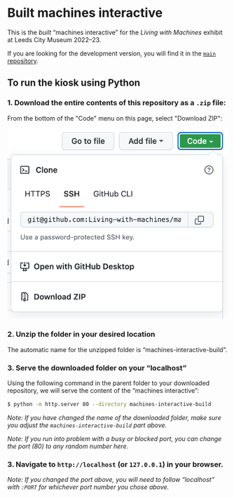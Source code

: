Built machines interactive
===============

This is the _built_ “machines interactive” for the _Living with Machines_ exhibit at Leeds City Museum 2022–23.

If you are looking for the development version, you will find it in the [`main` repository](https://github.com/Living-with-machines/machines-interactive/tree/main).

To run the kiosk using Python
---------------

### 1. Download the entire contents of this repository as a `.zip` file:

From the bottom of the "Code" menu on this page, select "Download ZIP":

![](.meta/download-zip.png)

### 2. Unzip the folder in your desired location

The automatic name for the unzipped folder is “machines-interactive-build”.

### 3. Serve the downloaded folder on your “localhost”

Using the following command in the parent folder to your downloaded repository, we will serve the content of the “machines interactive”:

```sh
$ python -m http.server 80 --directory machines-interactive-build
```

_Note: If you have changed the name of the downloaded folder, make sure you adjust the `machines-interactive-build` part above._

_Note: If you run into problem with a busy or blocked port, you can change the port (80) to any random number here._

### 3. Navigate to `http://localhost` (or `127.0.0.1`) in your browser.

_Note: If you changed the port above, you will need to follow “localhost” with `:PORT` for whichever port number you chose above._
